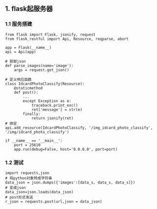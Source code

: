 ## 1. flask起服务器
 ### 1.1 服务搭建
    from flask import Flask, jsonify, request
    from flask_restful import Api, Resource, reqparse, abort

    app = Flask(__name__)
    api = Api(app)

    # 获取json
    def parse_images(name='image'):
        args = request.get_json()

    # 定义响应函数
    class IdcardPhotoClassify(Resource):
        @staticmethod
        def post():
            ...
            except Exception as e:
                traceback.print_exc()
                ret['message'] = str(e)
            finally:
                return jsonify(ret)
    # 绑定
    api.add_resource(IdcardPhotoClassify, '/img_idcard_photo_classify', '/img/idcard_photo_classify')

    if __name__ == '__main__':
        port = 25610
        app.run(debug=False, host='0.0.0.0', port=port)
### 1.2 测试
    import requests,json
    # 将python对象转成字符串
    data_json = json.dumps({'images':[data_s, data_s, data_s]})   
    # 变成json
    data_json=json.loads(data_json)
    # post形式发送
    r_json = requests.post(url,json = data_json)
